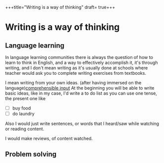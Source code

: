+++title="Writing is a way of thinking" draft= true+++

# Writing is a way of thinking

## Language learning

In language learning communities there is always the question of how to learn to think in English, and a way to effectively accomplish it, it's through writing, and I don't mean writing as it's usually done at schools where teacher would ask you to complete writing exercises from textbooks.

I mean writing from your own ideas. (after having immersed on the language)[comprehensible input]() At the beginning you will be  able to write basic ideas, like in my case, I'd write a to do list as you can use one tense, the present one like

- [ ] buy food
- [ ] do laundry 

Also I would just write sentences, or words that I heard/saw while watching or reading content.

I would make reviews, of content watched.



## Problem solving

